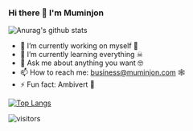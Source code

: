 ### Hi there 👋 I'm Muminjon

![Anurag's github stats](https://github-readme-stats.vercel.app/api?username=MuminjonGuru&show_icons=true&theme=cobalt)

- 🔭 I’m currently working on myself 🤖
- 🌱 I’m currently learning everything ☠
- 💬 Ask me about anything you want 🤓
- 📫 How to reach me: business@muminjon.com 🕸
- ⚡ Fun fact: Ambivert 👀

[![Top Langs](https://github-readme-stats.vercel.app/api/top-langs/?username=MuminjonGuru&layout=compact)](https://github.com/anuraghazra/github-readme-stats)

![visitors](https://visitor-badge.glitch.me/badge?page_id=MuminjonGuru.id)
